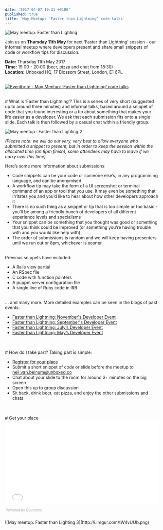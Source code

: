 ```yaml
---
date: '2017-04-07 10:31 +0100'
published: true
title: 'May Meetup: ‘Faster than Lightning’ code talks'
---
```

![May meetup: Faster than Lighting](http://i.imgur.com/YdPnJDR.png)

Join us on <b>Thursday 11th May</b> for next ‘Faster than Lightning’ session - our informal meetup where developers present and share small snippets of code or workflow tips for discussion.<br/>

<b>Date:</b> Thursday 11th May 2017<br/>
<b>Time:</b> 19:00 - 20:00 (beer, pizza and chat from 18:30)<br/>
<b>Location:</b> Unboxed HQ, 17 Blossom Street, London, E1 6PL<br/>
<br/>

<a href="https://www.eventbrite.co.uk/e/may-meetup-faster-than-lightning-code-talks-tickets-33521133613?ref=ebtnebregn" target="_blank"><img src="https://www.eventbrite.co.uk/custombutton?eid=33521133613" alt="Eventbrite - May Meetup: ‘Faster than Lightning’ code talks" /></a>

<br/>
# What is ‘Faster than Lightning’?
This is a series of very short (suggested up to around three minutes) and informal talks, based around a snippet of code that you found interesting or a tip about something that makes your life easier as a developer. We ask that each submission fits onto a single slide. Each talk is then followed by a casual chat within a friendly group.<br/>

![May meetup : Faster than Lighting 2](http://i.imgur.com/2mLmiMv.png?1)

<i>(Please note: we will do our very, very best to allow everyone who submitted a snippet to present, but in order to keep the session within the allocated time (an 8pm finish), some attendees may have to leave if we carry over this time).</i><br/>

Here’s some more information about submissions:<br/>

- Code snippets can be your code or someone else’s, in any programming language, and can be anonymised
- A workflow tip may take the form of a UI screenshot or terminal command of an app or tool that you use. It may even be something that irritates you and you’d like to hear about how other developers approach it
- There is no such thing as a snippet or tip that is too simple or too basic - you’ll be among a friendly bunch of developers of all different experience levels and specialisms
- Your snippet can be something that you thought was good or something that you think could be improved (or something you’re having trouble with and you would like help with)
- The order of submissions is random and we will keep having presenters until we run out or 8pm, whichever is sooner

<br/>
Previous snippets have included:<br/>

- A Rails view partial
- An RSpec file
- C code with function pointers
- A puppet server configuration file
- A single line of Ruby code in IRB

<br/>
… and many more. More detailed examples can be seen in the blogs of past events:<br/>

- [Faster than Lightning: November's Developer Event](https://unboxed.co/blog/faster-than-lightning-november-s-developer-event/)
- [Faster than Lightning: September's Developer Event](https://unboxed.co/blog/faster-than-lightning-september-s-developer-event/)
- [Faster than Lightning: July’s Developer Event](https://unboxed.co/blog/faster-than-lightning-july-s-developer-event/)
- [Faster than Lightning: May’s Developer Event](https://unboxed.co/blog/faster-than-lightning-may-s-monthly-developer-event/)
<br/>

<br/>
# How do I take part?
Taking part is simple:<br/>

- [Register for your place](https://www.eventbrite.co.uk/e/may-meetup-faster-than-lightning-code-talks-tickets-33521133613)
- Submit a short snippet of code or slide before the meetup to neil.van.beinum@unboxed.co
- Chat about your slide to the room for around 3+ minutes on the big screen
- Open this up to group discussion
- Sit back, drink beer, eat pizza, and enjoy the other submissions and chats
<br/>

<br/>
# Get your place

<div style="width:100%; text-align:left;"><iframe src="//eventbrite.co.uk/tickets-external?eid=33521133613&ref=etckt" frameborder="0" height="275" width="100%" vspace="0" hspace="0" marginheight="5" marginwidth="5" scrolling="auto" allowtransparency="true"></iframe><div style="font-family:Helvetica, Arial; font-size:12px; padding:10px 0 5px; margin:2px; width:100%; text-align:left;" ><a class="powered-by-eb" style="color: #ADB0B6; text-decoration: none;" target="_blank" href="http://www.eventbrite.co.uk/">Powered by Eventbrite</a></div></div>

<br/>
![May meetup: Faster than Lighting 3](http://i.imgur.com/tW4vUUb.png)

